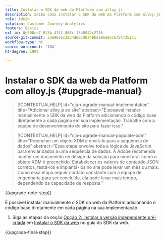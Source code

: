 ```yaml
---
title: Instalar o SDK da web da Platform com alloy.js
description: Saiba como instalar o SDK da web da Platform com alloy.js
role: Admin
solution: Customer Journey Analytics
feature: Basics
exl-id: 0e508ce7-8f3b-41f1-808c-1348942c2716
source-git-commit: 33e962bc3834d6b7d0a49bea9aa06c67547351c1
workflow-type: ht
source-wordcount: '184'
ht-degree: 100%

---
```


# Instalar o SDK da web da Platform com alloy.js {#upgrade-manual}

<!-- markdownlint-disable MD034 -->

>[!CONTEXTUALHELP]
>id="cja-upgrade-manual-implementation"
>title="Adicionar alloy.js ao site"
>abstract="É possível instalar manualmente o SDK da web da Platform adicionando o código base diretamente a cada página em sua implementação. Trabalhe com a equipe de desenvolvimento do site para fazer isso."

<!-- markdownlint-enable MD034 -->

<!-- markdownlint-disable MD034 -->

>[!CONTEXTUALHELP]
>id="cja-upgrade-manual-populate-xdm"
>title="Preencher um objeto XDM e enviá-lo para a sequência de dados"
>abstract="Essa etapa envolve toda a lógica de JavaScript para enviar dados a uma sequência de dados. A Adobe recomenda manter um documento de design da solução para monitorar como o objeto XDM é preenchido. Estabelecer os valores de conteúdo JSON corretos, testá-los e implantá-los no site pode levar um mês ou mais. Como essa etapa requer contato constante com a equipe de engenharia para ser concluída, ela pode levar mais tempo, dependendo da capacidade de resposta."

<!-- markdownlint-enable MD034 -->

{{upgrade-note-step}}

É possível instalar manualmente o SDK da web da Platform adicionando o código base diretamente em cada página na sua implementação. 

1. Siga as etapas da seção [Opção 2: instalar a versão independente pré-criada](https://experienceleague.adobe.com/pt-BR/docs/experience-platform/edge/fundamentals/installing-the-sdk#option-2-installing-the-prebuilt-standalone-version) em [Instalar o SDK da web](https://experienceleague.adobe.com/pt-BR/docs/experience-platform/edge/fundamentals/installing-the-sdk) no guia do SDK da web.

{{upgrade-final-step}}

